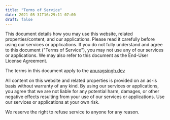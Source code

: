 ```yaml
---
title: "Terms of Service"
date: 2021-05-31T16:29:11-07:00
draft: false
---
```


This document details how you may use this website, related properties/content, and our applications. Please read it carefully before using our services or applications. If you do not fully understand and agree to this document ("Terms of Service"), you may not use any of our services or applications. We may also refer to this document as the End-User License Agreement.

The terms in this document apply to the [anuragsingh.dev](https://anuragsingh.dev/)

All content on this website and related properties is provided on an as-is basis without warranty of any kind. By using our services or applications, you agree that we are not liable for any potential harm, damages, or other negative effects resulting from your use of our services or applications. Use our services or applications at your own risk.

We reserve the right to refuse service to anyone for any reason.
